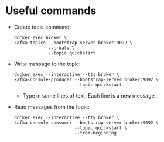 # Useful commands

- Create topic command:
    
    ```docker
    docker exec broker \
    kafka-topics --bootstrap-server broker:9092 \
                 --create \
                 --topic quickstart
    ```
    
- Write message to the topic:
    
    ```
    docker exec --interactive --tty broker \
    kafka-console-producer --bootstrap-server broker:9092 \
                           --topic quickstart
    ```
    
    - Type in some lines of text. Each line is a new message.
- Read messages from the topic:
    
    ```
    docker exec --interactive --tty broker \
    kafka-console-consumer --bootstrap-server broker:9092 \
                           --topic quickstart \
                           --from-beginning
    ```